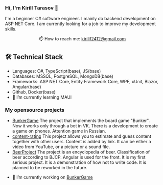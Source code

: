 ### Hi, I'm Kirill Tarasov 	:vulcan_salute:
I'm a beginner C# software engineer. I mainly do backend development on ASP NET Core. I am currently looking for a job to improve my development skills.
<p align='center'>
  
       
</p>


<p align='center'>
  📫 How to reach me: <a href='kirillf2412@gmail.com'>kirillf2412@gmail.com</a>
</p>

## 🛠 Technical Stack
*   Languages: C#, TypeScript(base), JS(base)
*   Databases: MSSQL, PostgreSQL, MongoDB(base)
*   Frameworks: ASP NET Core, Entity Framework Core, WPF, xUnit, Blazor, Angular(base)
*   Github, Docker(base)
* 🌱 I’m currently learning MAUI
### My opensource projects
 * [BunkerGame](https://github.com/kirillf1/BunkerGame) The project that implements the board game "Bunker". Now it works only through a bot in VK. There is a development to create a game on phones. Attention game in Russian.
  * [content-rating](https://github.com/kirillf1/content-rating) This project allows you to estimate and guess content together with other users. Content is added by link. It can be either a video from YouTube, or a picture or a sound file.
  * [BeerProject](https://github.com/kirillf1/BeerProject) The project is an encyclopedia of beer. Classification of beer according to BJCP. Angular is used for the front. It is my first serious project. It is a demonstration of how not to write code. It is planned to be reworked in the future.

- 🔭 I’m currently working on [BunkerGame](https://github.com/kirillf1/BunkerGame)


